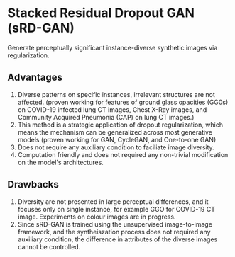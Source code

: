 # Stacked Residual Dropout GAN (sRD-GAN)
Generate perceptually significant instance-diverse synthetic images via regularization. 

## Advantages
1) Diverse patterns on specific instances, irrelevant structures are not affected. (proven working for features of ground glass opacities (GG0s) on COVID-19 infected lung CT images, Chest X-Ray images, and Community Acquired Pneumonia (CAP) on lung CT images.)
2) This method is a strategic application of dropout regularization, which means the mechanism can be generalized across most generative models (proven working for GAN, CycleGAN, and One-to-one GAN)
3) Does not require any auxiliary condition to faciliate image diversity. 
4) Computation friendly and does not required any non-trivial modification on the model's architectures. 

## Drawbacks 
1) Diversity are not presented in large perceptual differences, and it focuses only on single instance, for example GGO for COVID-19 CT image. Experiments on colour images are in progress. 
2) Since sRD-GAN is trained using the unsupervised image-to-image framework, and the syntheiszation process does not required any auxiliary condition, the difference in attributes of the diverse images cannot be controlled. 
